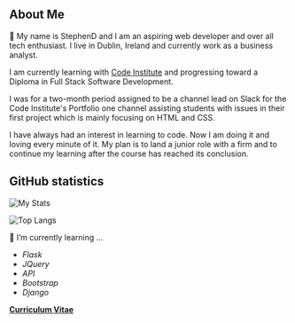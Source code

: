 ## About Me

👋 My name is StephenD and I am an aspiring web developer and over all tech enthusiast.
I live in Dublin, Ireland and currently work as a business analyst.

I am currently learning with [Code Institute](https://www.codeinstitute.net) and
progressing toward a Diploma in Full Stack Software Development.

I was for a two-month period assigned to be a channel lead on Slack for the Code Institute's Portfolio one channel assisting students with issues in their first project which is mainly focusing on HTML and CSS.

I have always had an interest in learning to code. Now I am doing it and loving every minute of it. My plan is to land a junior role with a firm and to continue my learning after the course has reached its conclusion. 


## GitHub statistics

![My Stats](https://github-readme-stats.vercel.app/api?username=darco31&show_icons=true&theme=radical)

![Top Langs](https://github-readme-stats.vercel.app/api/top-langs/?username=darco31&layout=compact&theme=radical)

:school:  I’m currently learning ...

- *Flask*
- *JQuery*
- *API*
- *Bootstrap*
- *Django*

**[Curriculum Vitae](./stephendarcyCV.pdf)**
